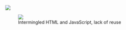 
<div type="expander" caption="With Architecture">
<img src="resources/images/architecture/WithArchitecture.jpg">
</div>

<div type="expander" caption="Without Architecture">
<figure>
<img src="resources/images/architecture/NoArchitecture.jpg"/>
<figcaption>Intermingled HTML and JavaScript, lack of reuse</figcaption>
</figure>
</div>
